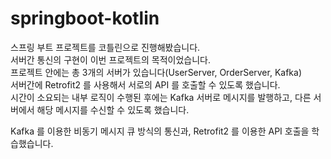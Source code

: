 # springboot-kotlin
<p>스프링 부트 프로젝트를 코틀린으로 진행해봤습니다.
<br>
서버간 통신의 구현이 이번 프로젝트의 목적이었습니다.
<br>
프로젝트 안에는 총 3개의 서버가 있습니다(UserServer, OrderServer, Kafka)
<br>서버간에 Retrofit2 를 사용해서 서로의 API 를 호출할 수 있도록 했습니다.
<br>시간이 소요되는 내부 로직이 수행된 후에는 Kafka 서버로 메시지를 발행하고, 다른 서버에서 해당 메시지를 수신할 수 있도록 했습니다.
<br>

Kafka 를 이용한 비동기 메시지 큐 방식의 통신과, Retrofit2 를 이용한 API 호출을 학습했습니다.
</p>
